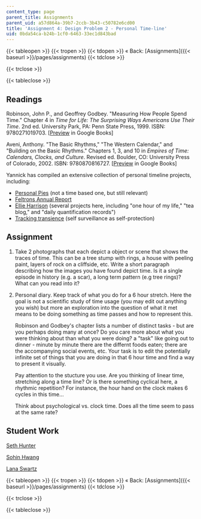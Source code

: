 ```yaml
---
content_type: page
parent_title: Assignments
parent_uid: a57d864a-39b7-2ccb-3b43-c50782e6cd00
title: 'Assignment 4: Design Problem 2 - Personal Time-line'
uid: 0bda54ca-b24b-1cf0-6463-33ec1d843bad
---
```


{{< tableopen >}}
{{< tropen >}}
{{< tdopen >}}
« Back: [Assignments]({{< baseurl >}}/pages/assignments)
{{< tdclose >}}

{{< trclose >}}

{{< tableclose >}}

Readings
--------

Robinson, John P., and Geoffrey Godbey. "Measuring How People Spend Time." Chapter 4 in _Time for Life: The Surprising Ways Americans Use Their Time_. 2nd ed. University Park, PA: Penn State Press, 1999. ISBN: 9780271019703. \[[Preview](http://books.google.com/books?id=DjsZzPL217kC&pg=PA57=onepage) in Google Books\]

Aveni, Anthony. "The Basic Rhythms," "The Western Calendar," and "Building on the Basic Rhythms." Chapters 1, 3, and 10 in _Empires of Time: Calendars, Clocks, and Culture_. Revised ed. Boulder, CO: University Press of Colorado, 2002. ISBN: 9780870816727. \[[Preview](http://books.google.com/books?id=-QcE2pBCLE8C&pg=PA17=onepage) in Google Books\]

Yannick has compiled an extensive collection of personal timeline projects, including:

*   [Personal Pies](http://www.flipflopflyin.com/personalpies/) (not a time based one, but still relevant)
*   [Feltrons Annual Report](http://feltron.com/FAR09.html)
*   [Ellie Harrison](http://www.ellieharrison.com/_homepage.htm) (several projects here, including "one hour of my life," "tea blog," and "daily quantification records")
*   [Tracking transience](http://www.trackingtransience.com/) (self surveillance as self-protection)

Assignment
----------

1.  Take 2 photographs that each depict a object or scene that shows the traces of time. This can be a tree stump with rings, a house with peeling paint, layers of rock on a cliffside, etc. Write a short paragraph describing how the images you have found depict time. Is it a single episode in history (e.g. a scar), a long term pattern (e.g tree rings)? What can you read into it?
2.  Personal diary. Keep track of what you do for a 6 hour stretch. Here the goal is not a scientific study of time usage (you may edit out anything you wish) but more an exploration into the question of what it met means to be doing something as time passes and how to represent this.
    
    Robinson and Godbey's chapter lists a number of distinct tasks - but are you perhaps doing many at once? Do you care more about what you were thinking about than what you were doing? a "task" like going out to dinner - minute by minute there are the differnt foods eaten; there are the accompanying social events, etc. Your task is to edit the potentially infinite set of things that you are doing in that 6 hour time and find a way to present it visually.
    
    Pay attention to the stucture you use. Are you thinking of linear time, stretching along a time line? Or is there something cyclical here, a rhythmic repetition? For instance, the hour hand on the clock makes 6 cycles in this time...
    
    Think about psychological vs. clock time. Does all the time seem to pass at the same rate?
    

Student Work
------------

[Seth Hunter](http://designingsociablemedia.blogspot.com/2008/03/time-memory-representation.html)

[Sohin Hwang](http://dsm2008.blogspot.com/2008/03/4th-weeks-assignments.html)

[Lana Swartz](http://designingsociablemedia08.blogspot.com/2008/03/response-4-time-and-history.html)

{{< tableopen >}}
{{< tropen >}}
{{< tdopen >}}
« Back: [Assignments]({{< baseurl >}}/pages/assignments)
{{< tdclose >}}

{{< trclose >}}

{{< tableclose >}}